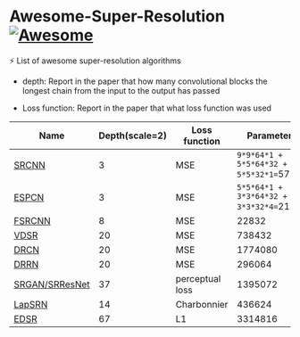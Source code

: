 # Awesome-Super-Resolution [![Awesome](https://cdn.rawgit.com/sindresorhus/awesome/d7305f38d29fed78fa85652e3a63e154dd8e8829/media/badge.svg)](https://github.com/sindresorhus/awesome)

⚡️ List of awesome super-resolution algorithms

- depth: Report in the paper that how many convolutional blocks the longest chain from the input to the output has passed 

- Loss function: Report in the paper that what loss function was used


| Name  | Depth(scale=2) | Loss function | Parameters |
| ---- | -- | ------ | --- |
| [SRCNN](https://arxiv.org/abs/1501.00092)  | 3 | MSE | `9*9*64*1 + 5*5*64*32 + 5*5*32*1=`57184 |
| [ESPCN](https://arxiv.org/abs/1609.05158)  | 3 | MSE | `5*5*64*1 + 3*3*64*32 + 3*3*32*4=`21184 |
| [FSRCNN](https://arxiv.org/abs/1608.00367)  | 8 | MSE | 22832 |
| [VDSR](https://arxiv.org/abs/1511.04587)  | 20 | MSE | 738432 |
| [DRCN](https://arxiv.org/abs/1511.04491)  | 20  | MSE | 1774080 |
| [DRRN](http://cvlab.cse.msu.edu/pdfs/Tai_Yang_Liu_CVPR2017.pdf) | 20 | MSE | 296064 |
| [SRGAN/SRResNet](https://arxiv.org/abs/1609.04802)  | 37 | perceptual loss | 1395072 |
| [LapSRN](https://arxiv.org/abs/1710.01992)  | 14 |  Charbonnier | 436624 |
| [EDSR](https://arxiv.org/abs/1707.02921)  | 67 | L1 | 3314816 |
